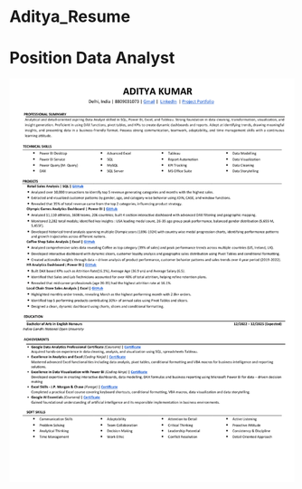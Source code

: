 # Aditya_Resume 
# Position Data Analyst 

![Screenshot (495)](https://github.com/aditya-kumaarr/Aditya_Resume/blob/main/Aditya_Resume.png)


